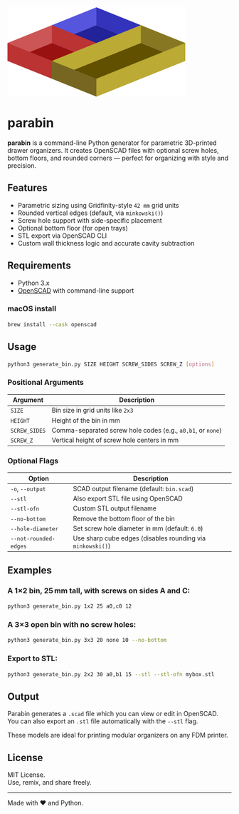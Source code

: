<span align="left">
  <img src="logo.svg" width="400" alt="parabin logo">
</span>

# parabin

**parabin** is a command-line Python generator for parametric 3D-printed drawer organizers. It creates OpenSCAD files with optional screw holes, bottom floors, and rounded corners — perfect for organizing with style and precision.

## Features

- Parametric sizing using Gridfinity-style `42 mm` grid units  
- Rounded vertical edges (default, via `minkowski()`)  
- Screw hole support with side-specific placement  
- Optional bottom floor (for open trays)  
- STL export via OpenSCAD CLI  
- Custom wall thickness logic and accurate cavity subtraction  

## Requirements

- Python 3.x  
- [OpenSCAD](https://openscad.org/) with command-line support

### macOS install

```bash
brew install --cask openscad
```

## Usage

```bash
python3 generate_bin.py SIZE HEIGHT SCREW_SIDES SCREW_Z [options]
```

### Positional Arguments

| Argument       | Description                                                   |
|----------------|---------------------------------------------------------------|
| `SIZE`         | Bin size in grid units like `2x3`                              |
| `HEIGHT`       | Height of the bin in mm                                        |
| `SCREW_SIDES`  | Comma-separated screw hole codes (e.g., `a0,b1`, or `none`)    |
| `SCREW_Z`      | Vertical height of screw hole centers in mm                   |

### Optional Flags

| Option                 | Description                                             |
|------------------------|---------------------------------------------------------|
| `-o`, `--output`       | SCAD output filename (default: `bin.scad`)              |
| `--stl`                | Also export STL file using OpenSCAD                     |
| `--stl-ofn`            | Custom STL output filename                              |
| `--no-bottom`          | Remove the bottom floor of the bin                      |
| `--hole-diameter`      | Set screw hole diameter in mm (default: `6.0`)          |
| `--not-rounded-edges`  | Use sharp cube edges (disables rounding via `minkowski()`) |

## Examples

### A 1×2 bin, 25 mm tall, with screws on sides A and C:

```bash
python3 generate_bin.py 1x2 25 a0,c0 12
```

### A 3×3 open bin with no screw holes:

```bash
python3 generate_bin.py 3x3 20 none 10 --no-bottom
```

### Export to STL:

```bash
python3 generate_bin.py 2x2 30 a0,b1 15 --stl --stl-ofn mybox.stl
```

## Output

Parabin generates a `.scad` file which you can view or edit in OpenSCAD.  
You can also export an `.stl` file automatically with the `--stl` flag.

These models are ideal for printing modular organizers on any FDM printer.

## License

MIT License.  
Use, remix, and share freely.

---

Made with ❤️ and Python.
